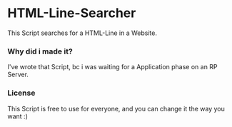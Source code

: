 # HTML-Line-Searcher

This Script searches for a HTML-Line in a Website.

### Why did i made it?
I've wrote that Script, bc i was waiting for a Application phase on an RP Server.

### License
This Script is free to use for everyone, and you can change it the way you want :)
